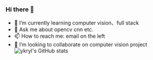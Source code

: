 
### Hi there 👋
- 🌱 I’m currently learning computer vision、full stack
- 💬 Ask me about opencv cnn etc.
- 📫 How to reach me: email on the left
- 👯 I’m looking to collaborate on computer vision project
![ykryl's GitHub stats](https://github-readme-stats.vercel.app/api?username=YunKaiRiYueLang&show_icons=true)


